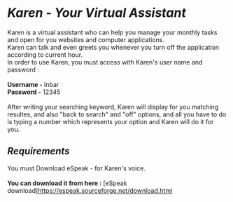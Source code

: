 ***<h1>Karen - Your Virtual Assistant</h1>***  

Karen is a virtual assistant who can help you manage your monthly tasks and open for you websites and computer applications.<br>
Karen can talk and even greets you whenever you turn off the application according to current hour.<br>
In order to use Karen, you must access with Karen's user name and password :<br>
<br>
**Username -** Inbar<br>
**Password -** 12345<br>
<br>
After writing your searching keyword, Karen will display for you matching resultes, and also "back to search" and "off" options, and all you have to do is typing a number which represents your option and Karen will do it for you.
***<h2>Requirements</h2>*** 
You must Download eSpeak - for Karen's voice.
<br><br>**You can download it from here :**
[eSpeak download]https://espeak.sourceforge.net/download.html

